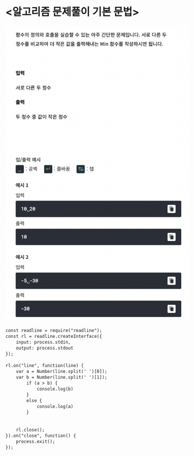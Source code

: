 # <알고리즘 문제풀이 기본 문법>

![algorithm0002](../image/algorithm0002.png)

```
const readline = require("readline");
const rl = readline.createInterface({
	input: process.stdin,
	output: process.stdout
});

rl.on("line", function(line) {
	var a = Number(line.split(' ')[0]); 
	var b = Number(line.split(' ')[1]);
		if (a > b) {
			console.log(b)
		}
		else {
			console.log(a)
		}
	
	
	rl.close();
}).on("close", function() {
	process.exit();
});
```


	
